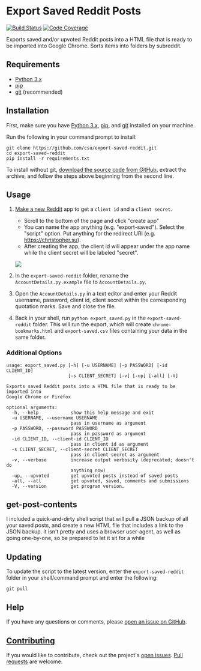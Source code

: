 # Export Saved Reddit Posts

[![Build Status](https://travis-ci.org/csu/export-saved-reddit.svg?branch=master)](https://travis-ci.org/csu/export-saved-reddit) [![Code Coverage](https://img.shields.io/codecov/c/github/csu/export-saved-reddit.svg)](https://codecov.io/gh/csu/export-saved-reddit)

Exports saved and/or upvoted Reddit posts into a HTML file that is ready to be imported into Google Chrome. Sorts items into folders by subreddit.

## Requirements
* [Python 3.x](https://www.python.org/downloads/)
* [pip](https://pip.pypa.io/en/stable/installing/)
* [git](https://git-scm.com/book/en/v2/Getting-Started-Installing-Git) (recommended) 

## Installation
First, make sure you have [Python 3.x](https://www.python.org/downloads/), [pip](https://pip.pypa.io/en/stable/installing/), and [git](https://git-scm.com/book/en/v2/Getting-Started-Installing-Git) installed on your machine.

Run the following in your command prompt to install:

    git clone https://github.com/csu/export-saved-reddit.git
    cd export-saved-reddit
    pip install -r requirements.txt

To install without git, [download the source code from GitHub](https://github.com/csu/export-saved-reddit/archive/master.zip), extract the archive, and follow the steps above beginning from the second line.

## Usage
1. [Make a new Reddit](https://www.reddit.com/prefs/apps) app to get a `client id` and a `client secret`.

    - Scroll to the bottom of the page and click "create app"
    - You can name the app anything (e.g. "export-saved"). Select the "script" option. Put anything for the redirect URI (e.g. https://christopher.su).
    - After creating the app, the client id will appear under the app name while the client secret will be labeled "secret".

    ![](https://i.imgur.com/zQZUEuB.png)

2. In the `export-saved-reddit` folder, rename the `AccountDetails.py.example` file to `AccountDetails.py`.
3. Open the `AccountDetails.py` in a text editor and enter your Reddit username, password, client id, client secret within the corresponding quotation marks. Save and close the file.
4. Back in your shell, run `python export_saved.py` in the `export-saved-reddit` folder. This will run the export, which will create `chrome-bookmarks.html` and `export-saved.csv` files containing your data in the same folder.

### Additional Options
    usage: export_saved.py [-h] [-u USERNAME] [-p PASSWORD] [-id CLIENT_ID]
                           [-s CLIENT_SECRET] [-v] [-up] [-all] [-V]
    
    Exports saved Reddit posts into a HTML file that is ready to be imported into
    Google Chrome or Firefox
    
    optional arguments:
      -h, --help            show this help message and exit
      -u USERNAME, --username USERNAME
                            pass in username as argument
      -p PASSWORD, --password PASSWORD
                            pass in password as argument
      -id CLIENT_ID, --client-id CLIENT_ID
                            pass in client id as argument
      -s CLIENT_SECRET, --client-secret CLIENT_SECRET
                            pass in client secret as argument
      -v, --verbose         increase output verbosity (deprecated; doesn't do
                            anything now)
      -up, --upvoted        get upvoted posts instead of saved posts
      -all, --all           get upvoted, saved, comments and submissions
      -V, --version         get program version.

## get-post-contents
I included a quick-and-dirty shell script that will pull a JSON backup of all your saved posts, and create a new HTML file that includes a link to the JSON backup. it isn't pretty and uses a browser user-agent, as well as going one-by-one, so be prepared to let it sit for a while

## Updating
To update the script to the latest version, enter the `export-saved-reddit` folder in your shell/command prompt and enter the following:

    git pull

## Help
If you have any questions or comments, please [open an issue on GitHub](https://github.com/csu/export-saved-reddit/issues).

## [Contributing](https://github.com/csu/export-saved-reddit/blob/master/CONTRIBUTORS.md)

If you would like to contribute, check out the project's [open issues](https://github.com/csu/export-saved-reddit/issues). [Pull requests](https://github.com/csu/export-saved-reddit/pulls) are welcome.
